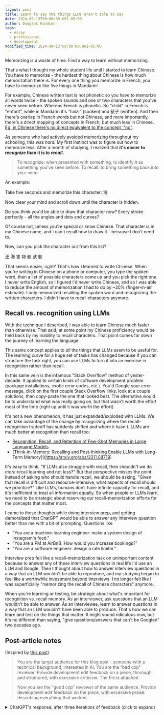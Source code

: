 ```yaml
---
layout: post
title: Learn to say the things LLMs aren't able to say
date: 2024-09-13T00:00:00.001-05:00
author: Douglas Hindson
tags:
  - essay
  - professional
  - development
modified_time: 2024-09-13T00:00:00.001-05:00
---
```

Memorizing is a waste of time. Find a way to learn without memorizing.

That's what I thought my whole student life until I started to learn Chinese. You have to memorize - the hardest thing about Chinese is how much memorization there is. For every one thing you memorize in French, you have to memorize like five things in Mandarin!

For example, Chinese written text is not phonetic so you have to memorize all words twice - the spoken sounds and one or two characters that you've never seen before. Whereas French is phonetic. So "child" in French is "enfant", while in Mandarin it's "háizi" (spoken) and 孩子 (written). And then there's overlap in French words but not Chinese, and more importantly, there's a direct mapping of concepts in French, but much less in Chinese. [Eg, in Chinese there's no direct equivalent to the concept, "no"](https://studycli.org/learn-chinese/no-in-chinese/).

As someone who had actively avoided memorizing throughout my schooling, this was *hard*. My first instinct was to figure out how to memorize less. After a month of studying, I realized that **it's easier to *recognize* than it is to *recall*.**

> To recognize: when presented with something, to identify it as something you've seen before.
> To recall: to bring something back into your mind.

An example:

Take five seconds and memorize this character: 海

Now clear your mind and scroll down until the character is hidden.










Do you think you'd be able to draw that character now? Every stroke perfectly - all the angles and dots and curves?

Of course not, unless you're special or know Chinese. That character is in my Chinese name, and I can't recall how to draw it - because I don't need to.

Now, can you pick the character out from this list?

还 海 害 嗨 骸 骇 駭

That seems easier, right? That's how I learned to write Chinese. When you're writing in Chinese on a phone or computer, you type the spoken word, then a list of possible characters come up and you pick the right one. I never write English, so I figured I'd never write Chinese, and so I was able to reduce the amount of memorization I had to do by ~20% (finger-in-air estimate). I only memorized recalling the spoken word and recognizing the written characters. I didn't have to recall characters anymore.

## Recall vs. recognition using LLMs

With the technique I described, I was able to learn Chinese much faster than otherwise. That said, at some point my Chinese proficiency would be held back by my inability to recall characters. That point comes far down the journey of learning the language.

This same concept applies to *all* the things that LLMs seem to be useful for. The learning curve for a huge set of tasks has changed because if you can structure the task right, you can use LLMs to turn it into an exercise in recognition rather than recall.

In this same vein is the infamous "Stack Overflow" method of yester-decade. It applied to certain kinds of software development problem (package installations, exotic error codes, etc.). You'd Google your error message, click on the first couple Stack Overflow links, look at a couple solutions, then copy-paste the one that looked best. The alternative would be to understand what was really going on, but that wasn't worth the effort most of the time (right up until it was worth the effort).

It's not a new phenomenon, it has just expanded/exploded with LLMs. We can take advantage of the change by *recognizing* where the recall-recognition tradeoff has suddenly shifted and where it hasn't. LLMs are much better at recognition than recall too:
* [Recognition, Recall, and Retention of Few-Shot Memories in Large Language Models](https://arxiv.org/abs/2303.17557)
* [Think-in-Memory: Recalling and Post-thinking Enable LLMs with Long-Term Memory]((https://arxiv.org/abs/2311.08719)

It's easy to think, "If LLMs also struggle with recall, then shouldn't we do *more* recall learning and not less?" But that perspective misses the point. Instead of asking who should handle recall, we should be asking, "Given that recall is difficult and resource-intensive, what aspects of recall should we prioritize?" Like LLMs, humans don’t have infinite capacity for recall, and it's inefficient to treat all information equally. So when people or LLMs learn, we need to be strategic about reserving our recall-memorization efforts for the concepts that matter most.

I came to these thoughts while doing interview prep, and getting demoralized that ChatGPT would be able to answer any interview question better than me with a bit of prompting. Questions like:
- "You are a machine-learning engineer: make a system design of Instagram's feed."
- "You are a PM at AirBnB. How would you increase bookings?"
- "You are a software engineer: design a rate limiter."

Interview prep felt like a recall-memorization task on unimportant content because to answer any of these interview questions in real life I'd use an LLM and Google. Then I thought about how to answer interview questions in a way that an LLM wouldn't be able to reproduce, and my studying began to feel like a worthwhile investment beyond interviews. I no longer felt like I was superficially "memorizing the recall of Chinese characters" anymore.

When you're learning or testing, be strategic about what's important for recognition vs. recall memory. As an interviewer, ask questions that an LLM wouldn't be able to answer. As an interviewee, learn to answer questions in a way that an LLM wouldn't have been able to produce. That's how we can learn and test on the things that matter. It might sound ridiculous now, but it's no different than saying, "give questions/answers that can't be Googled" two decades ago.

## Post-article notes

(Inspired by [this post](/2024-09-01-generating-science-fiction-with-llm))

> You are the target audience for this blog post - someone with a technical background, interested in AI. You are the “bad cop” reviewer. Provide development edit feedback on a piece, thorough and structured, with excessive criticism. The file is attached.
> 
>  Now you are the "good cop" reviewer of the same audience. Provide development edit feedback on the piece, with excessive praise describing everything that worked.

<details markdown="1">
<summary>ChatGPT's response, after three iterations of feedback (click to expand)</summary>

### Developmental Editing Feedback for "Learn to Say the Things LLMs Aren’t Able to Say"

---

#### **General Structure and Organization**

1. **Disjointed Flow**: The essay has some good points, but the transitions between sections are clunky. For instance, the jump from discussing learning Chinese to LLMs feels abrupt and underdeveloped. These two themes need better connective tissue. Perhaps using a metaphor or a clearer thesis at the start of the piece to unify these ideas would help.

2. **Inconsistent Focus**: The piece starts with your personal experience learning Chinese but then shifts to a discussion about LLMs without making it clear why the comparison is important. Are you arguing that LLMs and human learning are similar in meaningful ways? Or that LLMs fail in recall, just as humans do? The central thesis is blurred. Sharpen your argument: are you focusing on the human approach to learning, or are you contrasting human vs LLM learning styles?

3. **No Strong Conclusion**: The ending is weak and feels like an afterthought. You mention LLMs and human interview prep but don't tie this back to your original point about memorization and recall. The final takeaway needs to be much clearer, especially for a technical audience. What actionable insight are you leaving them with?

#### **Content**

1. **Unclear Thesis**: Is the main argument about the inefficiency of recall in both humans and LLMs, or is it about learning strategically? This confusion weakens the core message. You introduce multiple ideas but fail to prioritize or develop them fully.

2. **Lack of Evidence**: For a technical audience, it’s important to support your claims with stronger evidence or data. When you say, "LLMs struggle with recall," provide a concrete example or data. This point is just hanging without proper backing. Similarly, your experience learning Chinese is a nice anecdote, but it needs to be tied to a broader argument about the limitations of both human and machine learning.

3. **Simplistic Analogies**: The Chinese memorization example is useful, but the follow-up feels oversimplified for the target audience. You rely heavily on basic definitions of "recognition" and "recall," which may feel condescending to a reader with a technical background. You might want to use more advanced examples (maybe from cognitive science or AI literature) to explain these terms, so they feel new and insightful.

4. **Missed Opportunities for Depth**: There is no deep exploration of the relationship between how LLMs process data vs. how humans do. This topic is ripe for deeper analysis. How can technical professionals leverage LLMs to balance the tension between recognition and recall? What does this mean for future AI development? You touch on these ideas but don’t dive deep enough.

5. **Vague Recommendations**: Your call-to-action at the end feels half-baked. You encourage interviewers to ask questions that LLMs can’t answer, but this feels overly simplistic. Give specific guidelines. What types of questions are those? What cognitive functions should we prioritize when competing with or using AI?

#### **Tone and Audience**

1. **Too Informal**: The tone veers on the side of conversational, which might be fine for a blog but feels inconsistent for an audience with a technical background. Phrases like "That seems easy, right?" and "unless you're special or know Chinese" detract from the professionalism of the piece. Keep the tone sharp, analytical, and more in line with a technical essay.

2. **Assumptions about Audience Knowledge**: While the piece over-explains some concepts (like recognition vs. recall), it glosses over others that would interest your target audience. Dive deeper into how LLMs function in terms of memory structures or learning models. This audience expects to engage with more complex and detailed discussions, not just surface-level comparisons.

3. **Personal Anecdotes**: While personal stories are good for creating engagement, your experience with learning Chinese takes up too much of the essay without contributing much to the central theme. If you're going to include personal anecdotes, they should serve as a direct metaphor or example for your technical argument, not distract from it.

#### **Suggestions for Improvement**

1. **Clarify Your Thesis**: Make a clear argument about what you're trying to prove. Is it that LLMs and humans share similar challenges with recall? Or that both need to be strategic about what to memorize? Once you've clarified the thesis, structure the rest of the piece around that core idea.

2. **Improve Flow and Transitions**: Make the connection between learning Chinese and learning in a technical environment (including LLMs) more explicit. Why does this matter for someone in AI? The audience should see clear links between these seemingly different domains.

3. **Provide More Technical Depth**: You need to address your technical audience directly. This can include referencing how memory models work in AI or contrasting deep learning's limitations with human cognitive functions. Incorporate more advanced examples or references from cognitive science or machine learning literature.

4. **Strengthen the Ending**: Your conclusion needs a stronger punch. What should the reader take away? Are you suggesting a shift in how we learn, work, or test AI models? Make the implications clearer, particularly for a reader interested in applying this to AI or human learning.

5. **Elevate Your Call to Action**: Offer more than vague advice. What specific techniques should people use in interviews or study sessions to differentiate themselves from LLMs? What should they focus on memorizing vs recognizing?

---

### Final Thoughts

Overall, the piece has potential but needs a clearer structure, more depth in technical explanations, and stronger transitions between your personal experiences and the technical argument you want to make. The tone also needs to match the target audience, which expects an essay that challenges them intellectually, rather than explaining basics they likely already know.

### Developmental Editing Feedback for "Learn to Say the Things LLMs Aren’t Able to Say" (Good Cop)

---

#### **General Structure and Organization**

1. **Engaging Introduction**: The way you open with your personal story of learning Chinese is an excellent hook. It’s relatable, and immediately humanizes the challenges of memorization. Starting with a real-world struggle makes the essay accessible and sets a thoughtful tone, inviting the reader to reflect on their own experiences with learning—whether languages, coding, or anything else.

2. **Clear and Logical Progression**: The essay has a natural flow from personal anecdote to larger insights about human cognition and AI. Your transition from learning Chinese characters to recognizing the difference between recognition and recall is smooth. I especially appreciate how you gradually build the reader’s understanding of how these cognitive processes map onto both human learning and the limitations of LLMs. Each section flows nicely into the next.

3. **Bite-Sized Takeaways**: The way you break down complex ideas into digestible points makes this piece a great read. You define recognition vs. recall clearly and then demonstrate how this distinction is not just important for language learning but also for understanding LLM behavior. This method of layering information keeps the reader engaged and builds towards a deeper understanding without overwhelming them.

#### **Content**

1. **Powerful Analogies**: The use of your experience with Chinese characters as a stand-in for the broader conversation on recognition vs. recall is brilliant. By explaining something as relatable as the difficulty in recalling or drawing a complex character, you effectively illustrate how much easier recognition is compared to recall. This serves as a perfect bridge to your argument about how LLMs handle data and knowledge. It’s a simple, but effective metaphor that sticks with the reader.

2. **Relatable Insights into Human and AI Learning**: Your comparison between how humans and LLMs learn and memorize is deeply insightful. Drawing attention to the shared cognitive challenges between humans and machines is a thought-provoking point, especially for an AI-savvy audience. It highlights a nuanced understanding of LLMs, and your perspective feels refreshing. Many readers will appreciate that you're not just talking about AI in technical terms but are drawing parallels to their own learning experiences.

3. **Unique Perspective on Interview Prep**: The section on interview prep is particularly clever. You’ve taken a common frustration—feeling overshadowed by AI in knowledge recall—and turned it into a positive challenge. Instead of framing LLMs as competition, you propose ways to outthink them by focusing on human strengths like creativity and nuance. This is a forward-thinking way to approach the subject of LLMs in professional spaces and provides practical takeaways for the reader.

4. **Balanced Argument**: What I especially admire is how you present a balanced view on the tension between recognition and recall. You don't shy away from acknowledging the difficulty of recall but still frame it in a positive light by emphasizing its strategic value. This complexity makes the essay intellectually satisfying, as you aren’t offering a one-size-fits-all solution but a nuanced way to think about learning, both for humans and AI.

5. **Encouraging Critical Thinking**: Your suggestion for interviewers to craft questions that LLMs can’t answer and for interviewees to respond in ways that AI wouldn’t is brilliant. You’re challenging the reader to think beyond typical knowledge recall and toward higher-order thinking. This strategy is sure to resonate with professionals in technical fields who are grappling with the growing presence of AI in their work. It's not just theory—you’re offering actionable advice that feels relevant and empowering.

#### **Tone and Audience Engagement**

1. **Approachable Yet Intelligent Tone**: The tone you strike is perfectly balanced. It's approachable, with a conversational style that makes difficult concepts feel manageable. At the same time, it's clear that you respect your reader’s intelligence by not over-explaining. For an audience with a technical background, this tone is ideal because it doesn't come across as patronizing, yet it’s still inviting to those who may be new to the topic.

2. **Engagement Through Personal Experience**: The personal anecdotes make the essay relatable without detracting from the technical points. Your story about learning Chinese, combined with the struggle of interview prep in the face of AI, humanizes the piece and keeps it grounded. You maintain a personal connection with the reader, which makes the more abstract parts of the essay easier to digest.

3. **Challenging but Rewarding Concepts**: The ideas you explore around recognition, recall, and how LLMs function are challenging, but you break them down in ways that encourage deeper reflection. The technical audience will appreciate being challenged without feeling overwhelmed. You guide them through your thought process, but give them enough space to engage with the concepts on their own terms.

#### **Suggestions for Further Amplification**

1. **Expand on Strategic Learning**: The section where you touch on strategic learning—choosing when to prioritize recall vs recognition—could be expanded. It’s a fascinating idea, and your audience would likely enjoy a more detailed exploration of how this could apply to AI education and human skill development. Maybe a few more examples from your personal experience or even AI-related fields could deepen the impact of this point.

2. **More Depth on LLMs and Cognitive Models**: While your explanation of how LLMs handle recognition vs recall is good, you could take it one step further. Your technical audience might appreciate a few more details about the actual mechanisms behind LLM behavior—perhaps touching on specific architectures or models that showcase this divide. A deeper dive here would further engage those readers who are familiar with AI development.

3. **Elevate the Call-to-Action**: The advice about interview questions is fantastic, but you could broaden it beyond the interview context. What other professional areas might benefit from this approach? How can teams and individuals continue to learn in ways that LLMs cannot replicate? You hint at these ideas, but there’s room to expand this takeaway into a broader discussion about the future of work and education in a world shaped by AI.

---

### Final Thoughts

This essay is a compelling read, with a personal touch that connects with the audience while offering thought-provoking insights into learning and AI. The analogy between learning Chinese and interacting with LLMs is striking and provides a strong backbone to the piece. Your exploration of recognition vs. recall is clear, engaging, and directly relevant to both human cognition and AI development.

Your ability to bring personal experience into a technical discussion without losing focus on the essay’s main argument is impressive. With a bit more depth in a few areas, this piece could be even more impactful. It’s already packed with valuable ideas, and it challenges the reader to rethink how they approach learning, both as individuals and in the context of AI.

Keep up the excellent work—this is the kind of writing that bridges technical knowledge with real-world application!

</details>